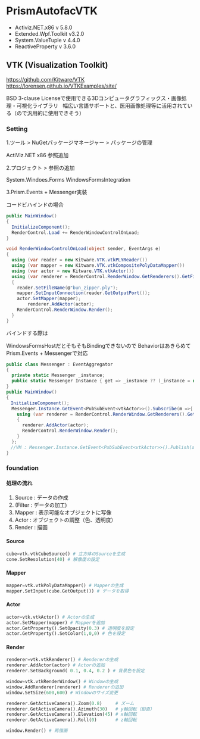 # PrismAutofacVTK

- Activiz.NET.x86 v 5.8.0
- Extended.Wpf.Toolkit v3.2.0
- System.ValueTuple v 4.4.0
- ReactiveProperty v 3.6.0

## VTK (Visualization Toolkit)

https://github.com/Kitware/VTK  
https://lorensen.github.io/VTKExamples/site/

BSD 3-clause Licenseで使用できる3Dコンピュータグラフィックス・画像処理・可視化ライブラリ  
幅広い言語サポートと、医用画像処理等に活用されている（ので汎用的に使用できそう）

### Setting

1.ツール > NuGetパッケージマネージャー > パッケージの管理

ActiViz.NET x86 参照追加

2.プロジェクト > 参照の追加

System.Windoes.Forms
WindowsFormsIntegration

3.Prism.Events + Messenger実装

コードビハインドの場合

```C#
public MainWindow()
{
  InitializeComponent();
  RenderControl.Load += RenderWindowControlOnLoad;
}

void RenderWindowControlOnLoad(object sender, EventArgs e)
{
  using (var reader = new Kitware.VTK.vtkPLYReader())
  using (var mapper = new Kitware.VTK.vtkCompositePolyDataMapper())
  using (var actor = new Kitware.VTK.vtkActor())
  using (var renderer = RenderControl.RenderWindow.GetRenderers().GetFirstRenderer())
  {
    reader.SetFileName(@"bun_zipper.ply");
    mapper.SetInputConnection(reader.GetOutputPort());
    actor.SetMapper(mapper);
		renderer.AddActor(actor);
    RenderControl.RenderWindow.Render();
  }
}
```

バインドする際は

WindowsFormsHostだとそもそもBindingできないので
BehaviorはあきらめてPrism.Events + Messengerで対応

```C#
public class Messenger : EventAggregator
{
  private static Messenger _instance;
  public static Messenger Instance { get => _instance ?? (_instance = new Messenger()); }
}
public MainWindow()
{
　InitializeComponent();
  Messenger.Instance.GetEvent<PubSubEvent<vtkActor>>().Subscribe(m =>{
    using (var renderer = RenderControl.RenderWindow.GetRenderers().GetFirstRenderer())
    {
      renderer.AddActor(actor);
      RenderControl.RenderWindow.Render();
    }
  };
　//VM : Messenger.Instance.GetEvent<PubSubEvent<vtkActor>>().Publish(actor);
}
```

### foundation

#### 処理の流れ

1. Source : データの作成
1. (Filter : データの加工) 
1. Mapper : 表示可能なオブジェクトに写像
1. Actor : オブジェクトの調整（色、透明度）
1. Render : 描画

#### Source

```Python
cube=vtk.vtkCubeSource() # 立方体のSourceを生成
cone.SetResolution(40) # 解像度の設定
```

#### Mapper

```Python
mapper=vtk.vtkPolyDataMapper() # Mapperの生成
mapper.SetInput(cube.GetOutput()) # データを取得
```

#### Actor

```Python
actor=vtk.vtkActor() # Actorの生成
actor.SetMapper(mapper) # Mapperを追加
actor.GetProperty().SetOpacity(0.3) # 透明度を設定
actor.GetProperty().SetColor(1,0,0) # 色を設定
```

#### Render

```Python
renderer=vtk.vtkRenderer() # Rendererの生成
renderer.AddActor(actor) # Actorの追加
renderer.SetBackground( 0.1, 0.4, 0.2 ) # 背景色を設定

window=vtk.vtkRenderWindow() # Windowの生成
window.AddRenderer(renderer) # Rendererの追加
window.SetSize(600,600) # Windowのサイズ変更

renderer.GetActiveCamera().Zoom(0.8)     # ズーム
renderer.GetActiveCamera().Azimuth(30)   # y軸回転（鉛直）
renderer.GetActiveCamera().Elevation(45) # x軸回転
renderer.GetActiveCamera().Roll(0)       # z軸回転

window.Render() # 再描画
```

